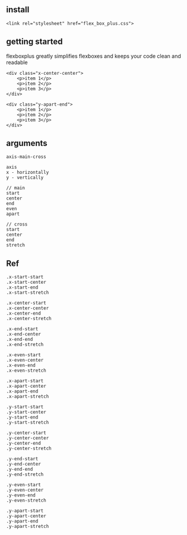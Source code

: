 ## install
```
<link rel="stylesheet" href="flex_box_plus.css">
```

## getting started

flexboxplus greatly simplifies flexboxes and keeps your code clean and readable

```
<div class="x-center-center">
    <p>item 1</p>
    <p>item 2</p>
    <p>item 3</p>
</div>

<div class="y-apart-end">
    <p>item 1</p>
    <p>item 2</p>
    <p>item 3</p>
</div>
```

## arguments
```
axis-main-cross

axis
x - horizontally
y - vertically

// main
start
center
end
even
apart

// cross
start
center
end
stretch
```

## Ref
```
.x-start-start
.x-start-center
.x-start-end
.x-start-stretch

.x-center-start
.x-center-center
.x-center-end
.x-center-stretch

.x-end-start
.x-end-center
.x-end-end
.x-end-stretch

.x-even-start
.x-even-center
.x-even-end
.x-even-stretch

.x-apart-start
.x-apart-center
.x-apart-end
.x-apart-stretch

.y-start-start
.y-start-center
.y-start-end
.y-start-stretch

.y-center-start
.y-center-center
.y-center-end
.y-center-stretch

.y-end-start
.y-end-center
.y-end-end
.y-end-stretch

.y-even-start
.y-even-center
.y-even-end
.y-even-stretch

.y-apart-start
.y-apart-center
.y-apart-end
.y-apart-stretch

```




